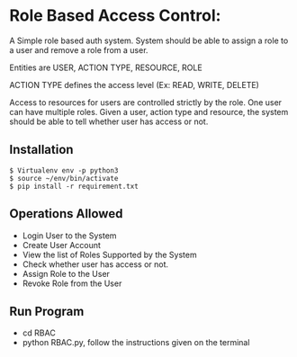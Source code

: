 # Role Based Access Control:

  A Simple role based auth system. System should be able to assign a role to a user and remove a role from a user.

Entities are USER, ACTION TYPE, RESOURCE, ROLE

ACTION TYPE defines the access level (Ex: READ, WRITE, DELETE)

Access to resources for users are controlled strictly by the role. One user can have multiple roles. Given a user, action type and resource, the system should be able to tell whether user has access or not.


## Installation

```
$ Virtualenv env -p python3
$ source ~/env/bin/activate
$ pip install -r requirement.txt
```
 
## Operations Allowed

 - Login User to the System
 - Create User Account
 - View the list of Roles Supported by the System
 - Check whether user has access or not.
 - Assign Role to the User
 - Revoke Role from the User

## Run Program

 - cd RBAC
 - python RBAC.py, follow the instructions given on the terminal

